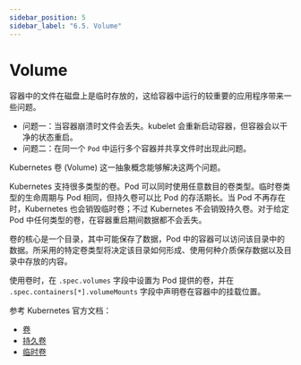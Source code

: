 ```yaml
---
sidebar_position: 5
sidebar_label: "6.5. Volume"
---
```


# Volume

容器中的文件在磁盘上是临时存放的，这给容器中运行的较重要的应用程序带来一些问题。

- 问题一：当容器崩溃时文件会丢失。kubelet 会重新启动容器，但容器会以干净的状态重启。
- 问题二：在同一个 `Pod` 中运行多个容器并共享文件时出现此问题。

Kubernetes 卷 (Volume) 这一抽象概念能够解决这两个问题。

Kubernetes 支持很多类型的卷。Pod 可以同时使用任意数目的卷类型。临时卷类型的生命周期与 Pod 相同，但持久卷可以比 Pod 的存活期长。当 Pod 不再存在时，Kubernetes 也会销毁临时卷；不过 Kubernetes 不会销毁持久卷。对于给定 Pod 中任何类型的卷，在容器重启期间数据都不会丢失。

卷的核心是一个目录，其中可能保存了数据，Pod 中的容器可以访问该目录中的数据。所采用的特定卷类型将决定该目录如何形成、使用何种介质保存数据以及目录中存放的内容。

使用卷时，在 `.spec.volumes` 字段中设置为 Pod 提供的卷，并在 `.spec.containers[*].volumeMounts` 字段中声明卷在容器中的挂载位置。

参考 Kubernetes 官方文档：

- [卷](https://kubernetes.io/zh/docs/concepts/storage/volumes/)
- [持久卷](https://kubernetes.io/zh/docs/concepts/storage/persistent-volumes/)
- [临时卷](https://kubernetes.io/zh/docs/concepts/storage/ephemeral-volumes/)